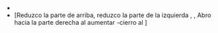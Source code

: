 -
- [Reduzco la parte de arriba, reduzco la parte de la izquierda  ,    ,  Abro hacia la parte derecha al aumentar -cierro al ]